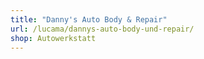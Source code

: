 ```yaml
---
title: "Danny's Auto Body & Repair"
url: /lucama/dannys-auto-body-und-repair/
shop: Autowerkstatt
---
```

